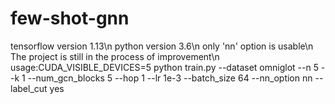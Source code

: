 # few-shot-gnn
tensorflow version 1.13\n
python version 3.6\n
only 'nn' option is usable\n
The project is still in the process of improvement\n
usage:CUDA_VISIBLE_DEVICES=5 python train.py --dataset omniglot --n 5 --k 1 --num_gcn_blocks 5  --hop 1 --lr 1e-3 --batch_size 64 --nn_option nn --label_cut yes
